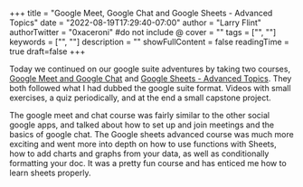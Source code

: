 +++
title = "Google Meet, Google Chat and Google Sheets - Advanced Topics"
date = "2022-08-19T17:29:40-07:00"
author = "Larry Flint"
authorTwitter = "0xaceroni" #do not include @
cover = ""
tags = ["", ""]
keywords = ["", ""]
description = ""
showFullContent = false
readingTime = true
draft=false
+++

Today we continued on our google suite adventures by taking two courses,[ Google Meet and Google Chat](https://www.cloudskillsboost.google/course_templates/198) and [Google Sheets - Advanced Topics](https://www.cloudskillsboost.google/course_templates/293). They both followed what I had dubbed the google suite format. Videos with small exercises, a quiz periodically, and at the end a small capstone project.

The google meet and chat course was fairly similar to the other social google apps, and talked about how to set up and join meetings and the basics of google chat. The Google sheets advanced course was much more exciting and went more into depth on how to use functions with Sheets, how to add charts and graphs from your data, as well as conditionally formatting your doc. It was a pretty fun course and has enticed me how to learn sheets properly.

